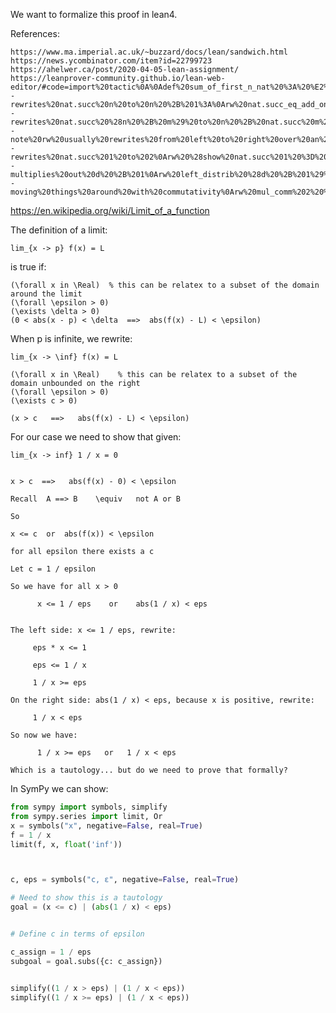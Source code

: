 We want to formalize this proof in lean4.

References:

    https://www.ma.imperial.ac.uk/~buzzard/docs/lean/sandwich.html
    https://news.ycombinator.com/item?id=22799723
    https://ahelwer.ca/post/2020-04-05-lean-assignment/
    https://leanprover-community.github.io/lean-web-editor/#code=import%20tactic%0A%0Adef%20sum_of_first_n_nat%20%3A%20%E2%84%95%20%E2%86%92%20%E2%84%95%0A%7C%200%20%3A%3D%200%0A%7C%20%28nat.succ%20n%29%20%3A%3D%20%28nat.succ%20n%29%20%2B%20sum_of_first_n_nat%20n%0A%0A%23eval%20sum_of_first_n_nat%204%0A%0Atheorem%20closed_eq_sum_of_first_n_nat%20%28n%20%3A%20%E2%84%95%29%20%3A%0A%20%20%20%202%20*%20%28sum_of_first_n_nat%20n%29%20%3D%20n%20*%20%28nat.succ%20n%29%20%3A%3D%0Abegin%0Ainduction%20n%20with%20d%20hd%2C%0A%20%20rw%20sum_of_first_n_nat%2C%0A%20%20rw%20nat.mul_zero%2C%0A%20%20rw%20nat.zero_mul%2C%0Arw%20sum_of_first_n_nat%2C%0Arw%20nat.left_distrib%2C%0Arw%20hd%2C%0A--rewrites%20nat.succ%20n%20to%20n%20%2B%201%3A%0Arw%20nat.succ_eq_add_one%2C%0A--rewrites%20nat.succ%20%28n%20%2B%20m%29%20to%20n%20%2B%20nat.succ%20m%20%28from%20defn%20of%20addition%29%0A--note%20rw%20usually%20rewrites%20from%20left%20to%20right%20over%20an%20equality%3B%20%E2%86%90%20%28%5Cl%29%20does%20right%20to%20left%0Arw%20%E2%86%90%20nat.add_succ%2C%0A--rewrites%20nat.succ%201%20to%202%0Arw%20%28show%20nat.succ%201%20%3D%202%2C%20by%20refl%29%2C%0A--multiplies%20out%20d%20%2B%201%0Arw%20left_distrib%20%28d%20%2B%201%29%20d%202%2C%0A--moving%20things%20around%20with%20commutativity%0Arw%20mul_comm%202%20%28d%20%2B%201%29%2C%0Arw%20mul_comm%20d%20%28d%20%2B%201%29%2C%0Arw%20add_comm%2C%0Aend%0A%0Atheorem%20closed_eq_sum_of_first_n_nat_with_ring%20%28n%20%3A%20%E2%84%95%29%20%3A%0A%20%20%20%202%20*%20%28sum_of_first_n_nat%20n%29%20%3D%20n%20*%20%28nat.succ%20n%29%20%3A%3D%0Abegin%0Ainduction%20n%20with%20d%20hd%2C%0A%20%20rw%20sum_of_first_n_nat%2C%0A%20%20ring%2C%0Arw%20sum_of_first_n_nat%2C%0Arw%20nat.left_distrib%2C%0Arw%20hd%2C%0Aring%2C%0Aend


https://en.wikipedia.org/wiki/Limit_of_a_function 


The definition of a limit:

    lim_{x -> p} f(x) = L

is true if: 

    (\forall x in \Real)  % this can be relatex to a subset of the domain around the limit
    (\forall \epsilon > 0) 
    (\exists \delta > 0)
    (0 < abs(x - p) < \delta  ==>  abs(f(x) - L) < \epsilon)


When p is infinite, we rewrite:


    lim_{x -> \inf} f(x) = L

    (\forall x in \Real)    % this can be relatex to a subset of the domain unbounded on the right
    (\forall \epsilon > 0) 
    (\exists c > 0)

    (x > c   ==>   abs(f(x) - L) < \epsilon)


For our case we need to show that given:

    lim_{x -> inf} 1 / x = 0


    x > c  ==>   abs(f(x) - 0) < \epsilon

    Recall  A ==> B    \equiv   not A or B

    So

    x <= c  or  abs(f(x)) < \epsilon

    for all epsilon there exists a c

    Let c = 1 / epsilon

    So we have for all x > 0 

          x <= 1 / eps    or    abs(1 / x) < eps


    The left side: x <= 1 / eps, rewrite:

         eps * x <= 1

         eps <= 1 / x

         1 / x >= eps

    On the right side: abs(1 / x) < eps, because x is positive, rewrite:

         1 / x < eps

    So now we have:

          1 / x >= eps   or   1 / x < eps

    Which is a tautology... but do we need to prove that formally?



In SymPy we can show:

```python
from sympy import symbols, simplify
from sympy.series import limit, Or
x = symbols("x", negative=False, real=True)
f = 1 / x
limit(f, x, float('inf'))



c, eps = symbols("c, ε", negative=False, real=True)

# Need to show this is a tautology
goal = (x <= c) | (abs(1 / x) < eps)


# Define c in terms of epsilon

c_assign = 1 / eps
subgoal = goal.subs({c: c_assign})


simplify((1 / x > eps) | (1 / x < eps))
simplify((1 / x >= eps) | (1 / x < eps))

```    

